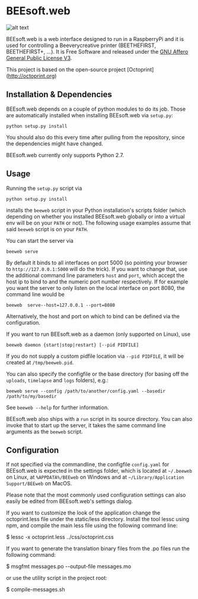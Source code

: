 BEEsoft.web
===========

![alt text](https://beeverycreative.com/wp-content/themes/beevc%20oficial/stylesheets/imgs/bee-soft-logo.png "BEEsoft logo")


BEEsoft.web is a web interface designed to run in a RaspberryPi and it is used for controlling a Beeverycreative printer (BEETHEFIRST, BEETHEFIRST+, ...).
It is Free Software and released under the [GNU Affero General Public License V3](http://www.gnu.org/licenses/agpl.html).

This project is based on the open-source project [Octoprint] (http://octoprint.org)


Installation & Dependencies
---------------------------

BEEsoft.web depends on a couple of python modules to do its job. Those are automatically installed when installing
BEEsoft.web via `setup.py`:

    python setup.py install

You should also do this every time after pulling from the repository, since the dependencies might have changed.

BEEsoft.web currently only supports Python 2.7.

Usage
-----

Running the `setup.py` script via

    python setup.py install

installs the `beeweb` script in your Python installation's scripts folder
(which depending on whether you installed BEEsoft.web globally or into a virtual env will be on your `PATH` or not). The
following usage examples assume that said `beeweb` script is on your `PATH`.

You can start the server via

    beeweb serve

By default it binds to all interfaces on port 5000 (so pointing your browser to `http://127.0.0.1:5000`
will do the trick). If you want to change that, use the additional command line parameters `host` and `port`,
which accept the host ip to bind to and the numeric port number respectively. If for example you want the server
to only listen on the local interface on port 8080, the command line would be

    beeweb  serve--host=127.0.0.1 --port=8080

Alternatively, the host and port on which to bind can be defined via the configuration.

If you want to run BEEsoft.web as a daemon (only supported on Linux), use

    beeweb daemon {start|stop|restart} [--pid PIDFILE]

If you do not supply a custom pidfile location via `--pid PIDFILE`, it will be created at `/tmp/beeweb.pid`.

You can also specify the configfile or the base directory (for basing off the `uploads`, `timelapse` and `logs` folders),
e.g.:

    beeweb serve --config /path/to/another/config.yaml --basedir /path/to/my/basedir

See `beeweb --help` for further information.

BEEsoft.web also ships with a `run` script in its source directory. You can also invoke that to start up the server, it
takes the same command line arguments as the `beeweb` script.

Configuration
-------------

If not specified via the commandline, the configfile `config.yaml` for BEEsoft.web is expected in the settings folder,
which is located at `~/.beeweb` on Linux, at `%APPDATA%/BEEweb` on Windows and
at `~/Library/Application Support/BEEweb` on MacOS.

Please note that the most commonly used configuration settings can also easily
be edited from BEEsoft.web's settings dialog.

If you want to customize the look of the application change the octoprint.less file under the static/less directory.
Install the tool lessc using npm, and compile the main less file using the following command line:

$ lessc -x octoprint.less ../css/octoprint.css

If you want to generate the translation binary files from the .po files run the following command:

$ msgfmt messages.po --output-file messages.mo

or use the utility script in the project root: 

$ compile-messages.sh
